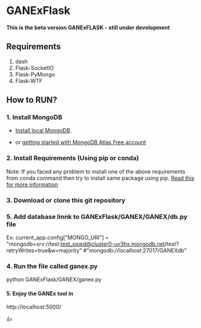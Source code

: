 # GANExFlask

**This is the beta version GANExFLASK -  still under development**

## Requirements

1. dash
2. Flask-SocketIO
3. Flask-PyMongo
4. Flask-WTF

## How to RUN?

### 1. Install MongoDB
- [Install local MongoDB](https://docs.mongodb.com/manual/installation/).
        

- or [getting started with MongoDB Atlas Free account](https://docs.atlas.mongodb.com/getting-started/#deploy-a-free-tier-cluster)

###   2. Install Requirements (Using pip or conda)
Note: If you faced any problem to install one of the above requirements from conda command then try to install same package using pip. [Read this for more information](https://www.anaconda.com/using-pip-in-a-conda-environment/)

###    3. Download or clone this git repository

###    5. Add database linnk to GANExFlask/GANEX/GANEX/db.py file
Ex: current_app.config["MONGO_URI"] = "mongodb+srv://test:test_pswd@cluster0-uv3hx.mongodb.net/test?retryWrites=true&w=majority" #"mongodb://localhost:27017/GANEXdb"

###    4. Run the file called ganex.py
python GANExFlask/GANEX/ganex.py

####  5. Enjoy the GANEx tool in 
http://localhost:5000/ 

:+1:
        